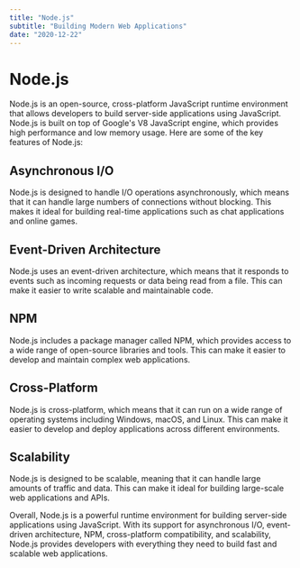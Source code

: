 ```yaml
---
title: "Node.js"
subtitle: "Building Modern Web Applications"
date: "2020-12-22"
---
```


# Node.js

Node.js is an open-source, cross-platform JavaScript runtime environment that allows developers to build server-side applications using JavaScript. Node.js is built on top of Google's V8 JavaScript engine, which provides high performance and low memory usage. Here are some of the key features of Node.js:

## Asynchronous I/O

Node.js is designed to handle I/O operations asynchronously, which means that it can handle large numbers of connections without blocking. This makes it ideal for building real-time applications such as chat applications and online games.

## Event-Driven Architecture

Node.js uses an event-driven architecture, which means that it responds to events such as incoming requests or data being read from a file. This can make it easier to write scalable and maintainable code.

## NPM

Node.js includes a package manager called NPM, which provides access to a wide range of open-source libraries and tools. This can make it easier to develop and maintain complex web applications.

## Cross-Platform

Node.js is cross-platform, which means that it can run on a wide range of operating systems including Windows, macOS, and Linux. This can make it easier to develop and deploy applications across different environments.

## Scalability

Node.js is designed to be scalable, meaning that it can handle large amounts of traffic and data. This can make it ideal for building large-scale web applications and APIs.

Overall, Node.js is a powerful runtime environment for building server-side applications using JavaScript. With its support for asynchronous I/O, event-driven architecture, NPM, cross-platform compatibility, and scalability, Node.js provides developers with everything they need to build fast and scalable web applications.